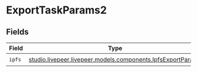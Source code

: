 # ExportTaskParams2


## Fields

| Field                                                                                                      | Type                                                                                                       | Required                                                                                                   | Description                                                                                                |
| ---------------------------------------------------------------------------------------------------------- | ---------------------------------------------------------------------------------------------------------- | ---------------------------------------------------------------------------------------------------------- | ---------------------------------------------------------------------------------------------------------- |
| `ipfs`                                                                                                     | [studio.livepeer.livepeer.models.components.IpfsExportParams](../../models/components/IpfsExportParams.md) | :heavy_check_mark:                                                                                         | N/A                                                                                                        |